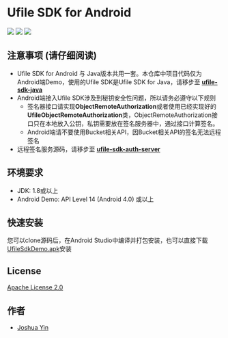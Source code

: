 # Ufile SDK for Android

[![](https://img.shields.io/github/release/ucloud/ufile-sdk-java.svg)](https://github.com/ucloud/ufile-sdk-java)
[![](https://img.shields.io/github/last-commit/ucloud/ufile-sdk-java.svg)](https://github.com/ucloud/ufile-sdk-java)
[![](https://img.shields.io/github/commits-since/ucloud/ufile-sdk-java/latest.svg)](https://github.com/ucloud/ufile-sdk-java)

## 注意事项 (请仔细阅读)
- Ufile SDK for Android 与 Java版本共用一套。本仓库中项目代码仅为Android端Demo，使用的Ufile SDK是Ufile SDK for Java，请移步至 **[ufile-sdk-java](https://github.com/ucloud/ufile-sdk-java)**
- Android端接入Ufile SDK涉及到秘钥安全性问题，所以请务必遵守以下规则
    - 签名器接口请实现**ObjectRemoteAuthorization**或者使用已经实现好的**UfileObjectRemoteAuthorization**类，ObjectRemoteAuthorization接口只在本地放入公钥，私钥需要放在签名服务器中，通过接口计算签名。
    - Android端请不要使用Bucket相关API，因Bucket相关API的签名无法远程签名
- 远程签名服务源码，请移步至 **[ufile-sdk-auth-server](https://github.com/ucloud/ufile-sdk-auth-server)**

## 环境要求
- JDK: 1.8或以上
- Android Demo: API Level 14 (Android 4.0) 或以上

## 快速安装
您可以clone源码后，在Android Studio中编译并打包安装，也可以直接下载[UfileSdkDemo.apk](http://ucloud-apk.cn-sh2.ufileos.com/UfileSdkDemo.apk)安装

## License
[Apache License 2.0](https://www.apache.org/licenses/LICENSE-2.0.html)

## 作者
- [Joshua Yin](https://github.com/joshuayin)

